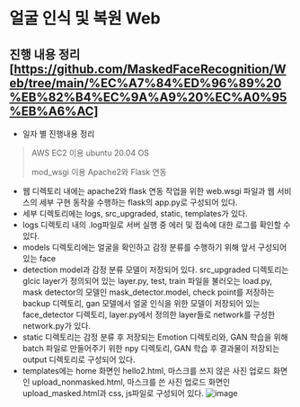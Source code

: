 # 얼굴 인식 및 복원 Web


## 진행 내용 정리[https://github.com/MaskedFaceRecognition/Web/tree/main/%EC%A7%84%ED%96%89%20%EB%82%B4%EC%9A%A9%20%EC%A0%95%EB%A6%AC]
- 일자 별 진행내용 정리


> AWS EC2 이용 ubuntu 20.04 OS
> 
> mod_wsgi 이용 Apache2와 Flask 연동


- 웹 디렉토리 내에는 apache2와 flask 연동 작업을 위한 web.wsgi 파일과 웹 서비스의 세부 구현 동작을 수행하는 flask의 app.py로 구성되어 있다. 
- 세부 디렉토리에는 logs, src_upgraded, static, templates가 있다.
- logs 디렉토리 내의 .log파일로 서버 실행 중 에러 및 접속에 대한 로그를 확인할 수 있다.
- models 디렉토리에는 얼굴을 확인하고 감정 분류를 수행하기 위해 앞서 구성되어 있는 face
- detection model과 감정 분류 모델이 저장되어 있다. src_upgraded 디렉토리는 glcic layer가 정의되어 있는 layer.py, test, train 파일을 불러오는 load.py, mask detector의 모델인 mask_detector.model, check point를 저장하는 backup 디렉토리, gan 모델에서 얼굴 인식을 위한 모델이 저장되어 있는 face_detector 디렉토리, layer.py에서 정의한 layer들로 network를 구성한 network.py가 있다. 
- static 디렉토리는 감정 분류 후 저장되는 Emotion 디렉토리와, GAN 학습을 위해 batch 파일로 만들어주기 위한 npy 디렉토리, GAN 학습 후 결과물이 저장되는 output 디렉토리로 구성되어 있다. 
- templates에는 home 화면인 hello2.html, 마스크를 쓰지 않은 사진 업로드 화면인 upload_nonmasked.html, 마스크를 쓴 사진 업로드 화면인 upload_masked.html과 css, js파일로 구성되어 있다.
![image](https://user-images.githubusercontent.com/43158502/120748677-25ef0e00-c53e-11eb-9f7f-397dadde019a.png)


